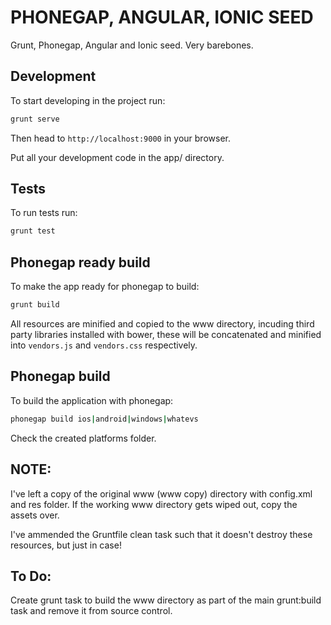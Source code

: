 PHONEGAP, ANGULAR, IONIC SEED
=========

Grunt, Phonegap, Angular and Ionic seed. Very barebones.


## Development

To start developing in the project run:

```bash
grunt serve
```

Then head to `http://localhost:9000` in your browser.

Put all your development code in the app/ directory.

## Tests

To run tests run:

```bash
grunt test
```

## Phonegap ready build

To make the app ready for phonegap to build:

```bash
grunt build
```

All resources are minified and copied to the www directory, incuding third party libraries installed with bower, these will be concatenated and minified into `vendors.js` and `vendors.css` respectively.


## Phonegap build

To build the application with phonegap:

```bash
phonegap build ios|android|windows|whatevs
```

Check the created platforms folder.


## NOTE: 

I've left a copy of the original www (www copy) directory with config.xml and res folder. If the working www directory gets wiped out, copy the assets over.

I've ammended the Gruntfile clean task such that it doesn't destroy these resources, but just in case!

## To Do:
Create grunt task to build the www directory as part of the main grunt:build task and remove it from source control.





